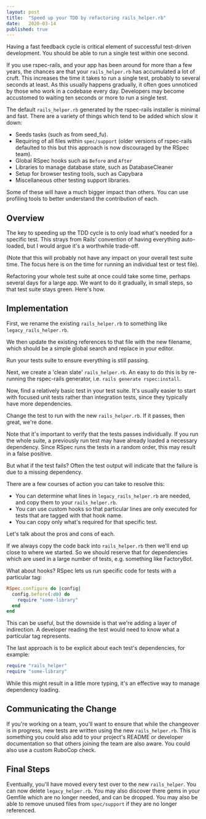 ```yaml
---
layout: post
title:  "Speed up your TDD by refactoring rails_helper.rb"
date:   2020-03-14
published: true
---
```


Having a fast feedback cycle is critical element of successful test-driven development.
You should be able to run a single test within one second.

If you use rspec-rails, and your app has been around for more than a few years, the chances are that your `rails_helper.rb` has accumulated a lot of cruft.
This increases the time it takes to run a single test, probably to several seconds at least.
As this usually happens gradually, it often goes unnoticed by those who work in a codebase every day.
Developers may become accustomed to waiting ten seconds or more to run a single test.

The default `rails_helper.rb` generated by the rspec-rails installer is minimal and fast. There are a variety of things which tend to be added which slow it down:

- Seeds tasks (such as from seed_fu).
- Requiring of all files within `spec/support` (older versions of rspec-rails defaulted to this but this approach is now discouraged by the RSpec team).
- Global RSpec hooks such as `Before` and `After`
- Libraries to manage database state, such as DatabaseCleaner
- Setup for browser testing tools, such as Capybara
- Miscellaneous other testing support libraries.

Some of these will have a much bigger impact than others.
You can use profiling tools to better understand the contribution of each.

## Overview

The key to speeding up the TDD cycle is to only load what's needed for a specific test.
This strays from Rails' convention of having everything auto-loaded, but I would argue it's a worthwhile trade-off.

(Note that this will probably not have any impact on your overall test suite time. The focus here is on the time for running an individual test or test file).

Refactoring your whole test suite at once could take some time, perhaps several days for a large app.
We want to do it gradually, in small steps, so that test suite stays green. Here's how.

## Implementation

First, we rename the existing `rails_helper.rb` to something like `legacy_rails_helper.rb`.

We then update the existing references to that file with the new filename, which should be a simple global search and replace in your editor.

Run your tests suite to ensure everything is still passing.

Next, we create a 'clean slate' `rails_helper.rb`. An easy to do this is by re-running the rspec-rails generator, i.e. `rails generate rspec:install`.

Now, find a relatively basic test in your test suite. It's usually easier to start with focused unit tests rather than integration tests, since they typically have more dependencies.

Change the test to run with the new `rails_helper.rb`. If it passes, then great, we're done.

Note that it's important to verify that the tests passes individually. If you run the whole suite, a previously run test may have already loaded a necessary dependency. Since RSpec runs the tests in a random order, this may result in a false positive.

But what if the test fails? Often the test output will indicate that the failure is due to a missing dependency.

There are a few courses of action you can take to resolve this:

- You can determine what lines in `legacy_rails_helper.rb` are needed, and copy them to your `rails_helper.rb`.
- You can use custom hooks so that particular lines are only executed for tests that are tagged with that hook name.
- You can copy only what's required for that specific test.

Let's talk about the pros and cons of each.

If we always copy the code back into `rails_helper.rb` then we'll end up close to where we started.
So we should reserve that for dependencies which are used in a large number of tests, e.g. something like FactoryBot.

What about hooks? RSpec lets us run specific code for tests with a particular tag:

```ruby
RSpec.configure do |config|
  config.before(:db) do
    require "some-library"
  end
end
```

This can be useful, but the downside is that we're adding a layer of indirection.
A developer reading the test would need to know what a particular tag represents.

The last approach is to be explicit about each test's dependencies, for example:

```ruby
require "rails_helper"
require "some-library"
```

While this might result in a little more typing, it's an effective way to manage dependency loading.

## Communicating the Change

If you're working on a team, you'll want to ensure that while the changeover is in progress, new tests are written using the new `rails_helper.rb`.
This is something you could also add to your project's README or developer documentation so that others joining the team are also aware.
You could also use a custom RuboCop check.

## Final Steps

Eventually, you'll have moved every test over to the new `rails_helper`. You can now delete `legacy_helper.rb`. You may also discover there gems in your Gemfile which are no longer needed, and can be dropped. You may also be able to remove unused files from `spec/support` if they are no longer referenced.
